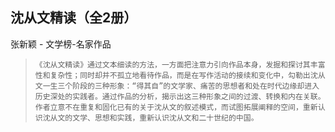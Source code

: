 ## 沈从文精读（全2册）

张新颖  -  文学榜-名家作品

>     《沈从文精读》通过文本细读的方法，一方面把注意力引向作品本身，发掘和探讨其丰富性和复杂性；同时却并不孤立地看待作品，而是在写作活动的接续和变化中，勾勒出沈从文一生三个阶段的三种形象：“得其自”的文学家、痛苦的思想者和处在时代边缘却进入历史深处的实践者。通过作品的分析，揭示出这三种形象之间的过渡、转换和内在关联。作者立意不在重复和固化已有的关于沈从文的叙述模式，而试图拓展阐释的空间，重新认识沈从文的文学、思想和实践，重新认识沈从文和二十世纪的中国。
